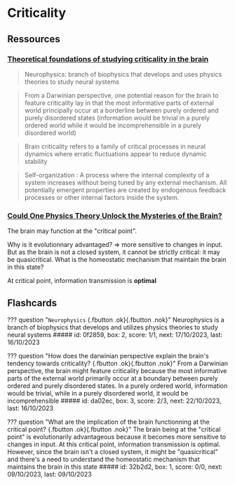 # Criticality

## Ressources
### [Theoretical foundations of studying criticality in the brain](https://direct.mit.edu/netn/article/6/4/1148/112392/Theoretical-foundations-of-studying-criticality-in)

> Neurophysics: branch of biophysics that develops and uses physics theories to study neural systems

> From a Darwinian perspective, one potential reason for the brain to feature criticality lay in that the most informative parts of external world principally occur at a borderline between purely ordered and purely disordered states (information would be trivial in a purely ordered world while it would be incomprehensible in a purely disordered world)

> Brain criticality refers to a family of critical processes in neural dynamics where erratic fluctuations appear to reduce dynamic stability

> Self-organization : 	A process where the internal complexity of a system increases without being tuned by any external mechanism. All potentially emergent properties are created by endogenous feedback processes or other internal factors inside the system.

### [Could One Physics Theory Unlock the Mysteries of the Brain?](https://www.youtube.com/watch?v=hjGFp7lMi9A)

The brain may function at the "critical point".

Why is it evolutionnary advantaged? $\Rightarrow$ more sensitive to changes in input. But as the brain is not a closed system, it cannot be strictly critical: it may be quasicritical. What is the homeostatic mechanism that maintain the brain in this state?

At critical point, information transmission is **optimal**

## Flashcards
??? question "`Neurophysics` [](){.fbutton .ok}[](){.fbutton .nok}"
    Neurophysics is a branch of biophysics that develops and utilizes physics theories to study neural systems
    ##### id: 0f2859, box: 2, score: 1/1, next: 17/10/2023, last: 16/10/2023

??? question "How does the darwinian perspective explain the brain's tendency towards criticality? [](){.fbutton .ok}[](){.fbutton .nok}"
    From a Darwinian perspective, the brain might feature criticality because the most informative parts of the external world primarily occur at a boundary between purely ordered and purely disordered states. In a purely ordered world, information would be trivial, while in a purely disordered world, it would be incomprehensible
    ##### id: da02ec, box: 3, score: 2/3, next: 22/10/2023, last: 16/10/2023

??? question "What are the implication of the brain functionning at the critical point? [](){.fbutton .ok}[](){.fbutton .nok}"
    The brain being at the "critical point" is evolutionarily advantageous because it becomes more sensitive to changes in input. At this critical point, information transmission is optimal. However, since the brain isn't a closed system, it might be "quasicritical" and there's a need to understand the homeostatic mechanism that maintains the brain in this state
    ##### id: 32b2d2, box: 1, score: 0/0, next: 09/10/2023, last: 09/10/2023